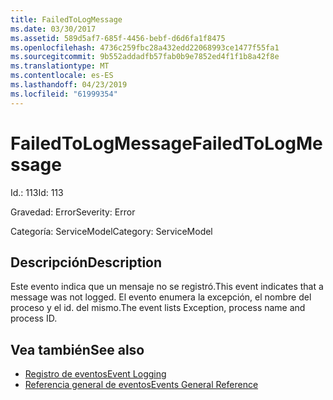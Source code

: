 ```yaml
---
title: FailedToLogMessage
ms.date: 03/30/2017
ms.assetid: 589d5af7-685f-4456-bebf-d6d6fa1f8475
ms.openlocfilehash: 4736c259fbc28a432edd22068993ce1477f55fa1
ms.sourcegitcommit: 9b552addadfb57fab0b9e7852ed4f1f1b8a42f8e
ms.translationtype: MT
ms.contentlocale: es-ES
ms.lasthandoff: 04/23/2019
ms.locfileid: "61999354"
---
```

# <a name="failedtologmessage"></a><span data-ttu-id="6e5ac-102">FailedToLogMessage</span><span class="sxs-lookup"><span data-stu-id="6e5ac-102">FailedToLogMessage</span></span>
<span data-ttu-id="6e5ac-103">Id.: 113</span><span class="sxs-lookup"><span data-stu-id="6e5ac-103">Id: 113</span></span>  
  
 <span data-ttu-id="6e5ac-104">Gravedad: Error</span><span class="sxs-lookup"><span data-stu-id="6e5ac-104">Severity: Error</span></span>  
  
 <span data-ttu-id="6e5ac-105">Categoría: ServiceModel</span><span class="sxs-lookup"><span data-stu-id="6e5ac-105">Category: ServiceModel</span></span>  
  
## <a name="description"></a><span data-ttu-id="6e5ac-106">Descripción</span><span class="sxs-lookup"><span data-stu-id="6e5ac-106">Description</span></span>  
 <span data-ttu-id="6e5ac-107">Este evento indica que un mensaje no se registró.</span><span class="sxs-lookup"><span data-stu-id="6e5ac-107">This event indicates that a message was not logged.</span></span> <span data-ttu-id="6e5ac-108">El evento enumera la excepción, el nombre del proceso y el id. del mismo.</span><span class="sxs-lookup"><span data-stu-id="6e5ac-108">The event lists Exception, process name and process ID.</span></span>  
  
## <a name="see-also"></a><span data-ttu-id="6e5ac-109">Vea también</span><span class="sxs-lookup"><span data-stu-id="6e5ac-109">See also</span></span>

- [<span data-ttu-id="6e5ac-110">Registro de eventos</span><span class="sxs-lookup"><span data-stu-id="6e5ac-110">Event Logging</span></span>](../../../../../docs/framework/wcf/diagnostics/event-logging/index.md)
- [<span data-ttu-id="6e5ac-111">Referencia general de eventos</span><span class="sxs-lookup"><span data-stu-id="6e5ac-111">Events General Reference</span></span>](../../../../../docs/framework/wcf/diagnostics/event-logging/events-general-reference.md)
